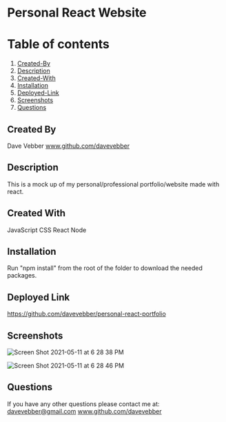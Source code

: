 
# Personal React Website

# Table of contents
1. [Created-By](#created-by)
2. [Description](#description)
3. [Created-With](#created-with)
4. [Installation](#install)
5. [Deployed-Link](#deployed-link)
6. [Screenshots](#screenshots)
7. [Questions](#questions)

## Created By <a name="created-by"></a>
Dave Vebber
www.github.com/davevebber

## Description <a name="description"></a>
This is a mock up of my personal/professional portfolio/website made with react.

## Created With <a name="created-with"></a>
JavaScript
CSS
React
Node

## Installation <a name="install"></a>
Run "npm install" from the root of the folder to download the needed packages.

## Deployed Link <a name="deployed-link"></a>
https://github.com/davevebber/personal-react-portfolio

## Screenshots <a name="screenshots"></a>
![Screen Shot 2021-05-11 at 6 28 38 PM](https://user-images.githubusercontent.com/75150876/117904741-c0816780-b286-11eb-82a6-7449047e7d35.png)

![Screen Shot 2021-05-11 at 6 28 46 PM](https://user-images.githubusercontent.com/75150876/117904756-c8410c00-b286-11eb-88b2-dfb03ce82867.png)

## Questions <a name="questions"></a>
If you have any other questions please contact me at:
davevebber@gmail.com
www.github.com/davevebber
